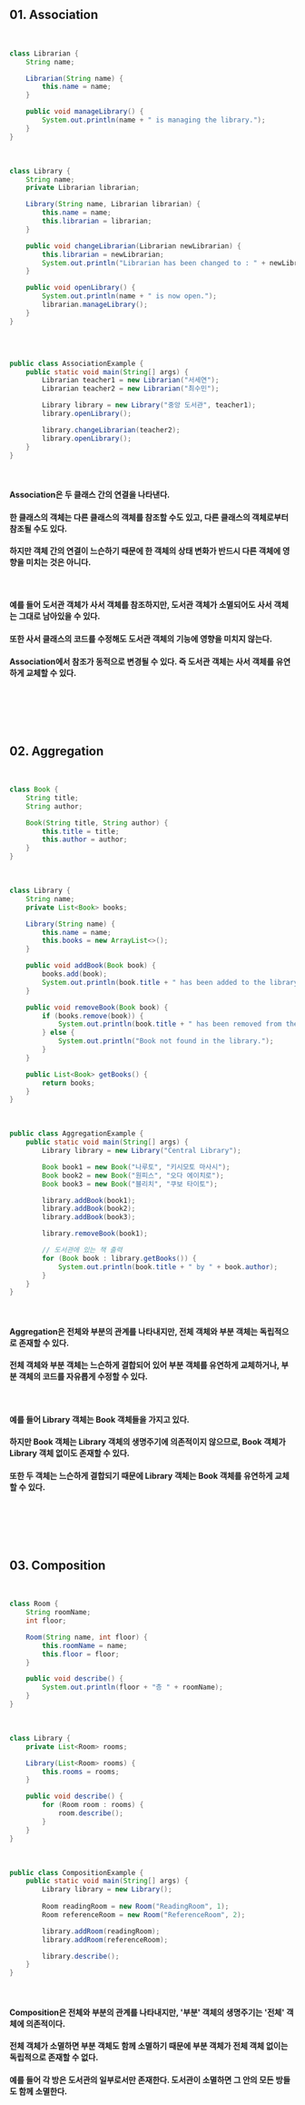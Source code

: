 ## 01. Association

<br>   

```java
class Librarian {
    String name;

    Librarian(String name) {
        this.name = name;
    }

    public void manageLibrary() {
        System.out.println(name + " is managing the library.");
    }
}
```

<br>   

```java
class Library {
    String name;
    private Librarian librarian;

    Library(String name, Librarian librarian) {
        this.name = name;
        this.librarian = librarian;
    }

    public void changeLibrarian(Librarian newLibrarian) {
        this.librarian = newLibrarian;
        System.out.println("Librarian has been changed to : " + newLibrarian.name);
    }

    public void openLibrary() {
        System.out.println(name + " is now open.");
        librarian.manageLibrary();
    }
}
```

<br>   

```java

public class AssociationExample {
    public static void main(String[] args) {
        Librarian teacher1 = new Librarian("서세연");
        Librarian teacher2 = new Librarian("최수민");

        Library library = new Library("중앙 도서관", teacher1);
        library.openLibrary();

        library.changeLibrarian(teacher2);
        library.openLibrary();
    }
}
```

<br>   

#### Association은 두 클래스 간의 연결을 나타낸다. 
#### 한 클래스의 객체는 다른 클래스의 객체를 참조할 수도 있고, 다른 클래스의 객체로부터 참조될 수도 있다.
#### 하지만 객체 간의 연결이 느슨하기 때문에 한 객체의 상태 변화가 반드시 다른 객체에 영향을 미치는 것은 아니다.

<br>   

#### 예를 들어 도서관 객체가 사서 객체를 참조하지만, 도서관 객체가 소멸되어도 사서 객체는 그대로 남아있을 수 있다.
#### 또한 사서 클래스의 코드를 수정해도 도서관 객체의 기능에 영향을 미치지 않는다.
#### Association에서 참조가 동적으로 변경될 수 있다. 즉 도서관 객체는 사서 객체를 유연하게 교체할 수 있다. 

<br>   
<br>   
<br>   
<br>   

## 02. Aggregation

<br>   

```java
class Book {
    String title;
    String author;

    Book(String title, String author) {
        this.title = title;
        this.author = author;
    }
}
```

<br>   

```java
class Library {
    String name;
    private List<Book> books;

    Library(String name) {
        this.name = name;
        this.books = new ArrayList<>();
    }

    public void addBook(Book book) {
        books.add(book);
        System.out.println(book.title + " has been added to the library.");
    }

    public void removeBook(Book book) {
        if (books.remove(book)) {
            System.out.println(book.title + " has been removed from the library.");
        } else {
            System.out.println("Book not found in the library.");
        }
    }

    public List<Book> getBooks() {
        return books;
    }
}
```

<br>   

```java
public class AggregationExample {
    public static void main(String[] args) {
        Library library = new Library("Central Library");

        Book book1 = new Book("나루토", "키시모토 마사시");
        Book book2 = new Book("원피스", "오다 에이치로");
        Book book3 = new Book("블리치", "쿠보 타이토");

        library.addBook(book1);
        library.addBook(book2);
        library.addBook(book3);

        library.removeBook(book1);

        // 도서관에 있는 책 출력
        for (Book book : library.getBooks()) {
            System.out.println(book.title + " by " + book.author);
        }
    }
}
```

<br>   

#### Aggregation은 전체와 부분의 관계를 나타내지만, 전체 객체와 부분 객체는 독립적으로 존재할 수 있다. 
#### 전체 객체와 부분 객체는 느슨하게 결합되어 있어 부분 객체를 유연하게 교체하거나, 부분 객체의 코드를 자유롭게 수정할 수 있다. 

<br>   

#### 예를 들어 Library 객체는 Book 객체들을 가지고 있다. 
#### 하지만 Book 객체는 Library 객체의 생명주기에 의존적이지 않으므로, Book 객체가 Library 객체 없이도 존재할 수 있다. 
#### 또한 두 객체는 느슨하게 결합되기 때문에 Library 객체는 Book 객체를 유연하게 교체할 수 있다. 

<br>   
<br>   
<br>   
<br>   

## 03. Composition

<br>   

```java
class Room {
    String roomName;
    int floor;

    Room(String name, int floor) {
        this.roomName = name;
        this.floor = floor;
    }

    public void describe() {
        System.out.println(floor + "층 " + roomName);
    }
}
```

<br>   

```java
class Library {
    private List<Room> rooms;

    Library(List<Room> rooms) {
        this.rooms = rooms;
    }

    public void describe() {
        for (Room room : rooms) {
            room.describe();
        }
    }
}
```

<br>   

```java
public class CompositionExample {
    public static void main(String[] args) {
        Library library = new Library();
        
        Room readingRoom = new Room("ReadingRoom", 1);
        Room referenceRoom = new Room("ReferenceRoom", 2);

        library.addRoom(readingRoom);
        library.addRoom(referenceRoom);

        library.describe();
    }
}
```

<br>   

#### Composition은 전체와 부분의 관계를 나타내지만, '부분' 객체의 생명주기는 '전체' 객체에 의존적이다.
#### 전체 객체가 소멸하면 부분 객체도 함께 소멸하기 때문에 부분 객체가 전체 객체 없이는 독립적으로 존재할 수 없다.
#### 예를 들어 각 방은 도서관의 일부로서만 존재한다. 도서관이 소멸하면 그 안의 모든 방들도 함께 소멸한다. 
